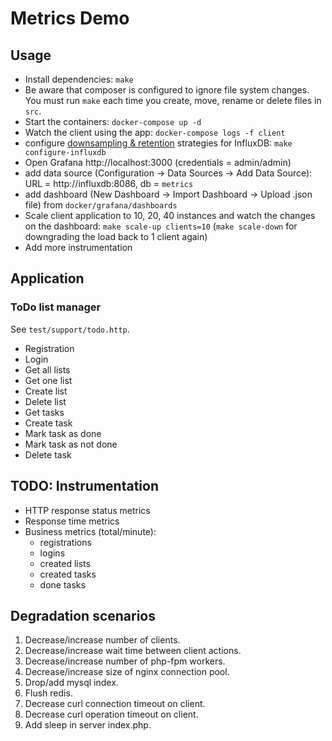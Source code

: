 # Metrics Demo

## Usage

- Install dependencies: `make`
- Be aware that composer is configured to ignore file system changes. You must run `make` each time you create, move, rename or delete files in `src`.
- Start the containers: `docker-compose up -d`
- Watch the client using the app: `docker-compose logs -f client`
- configure [downsampling & retention](https://docs.influxdata.com/influxdb/v1.7/guides/downsampling_and_retention/) strategies for InfluxDB:
`make configure-influxdb`
- Open Grafana http://localhost:3000 (credentials = admin/admin)
- add data source (Configuration -> Data Sources -> Add Data Source): URL = http://influxdb:8086, db = `metrics`
- add dashboard (New Dashboard -> Import Dashboard -> Upload .json file) from `docker/grafana/dashboards`
- Scale client application to 10, 20, 40 instances and watch the changes on the dashboard: `make scale-up clients=10`
(`make scale-down` for downgrading the load back to 1 client again)
- Add more instrumentation

## Application

### ToDo list manager

See `test/support/todo.http`.

- Registration
- Login
- Get all lists
- Get one list
- Create list
- Delete list
- Get tasks
- Create task
- Mark task as done
- Mark task as not done
- Delete task

## TODO: Instrumentation

- HTTP response status metrics
- Response time metrics
- Business metrics (total/minute):
    - registrations
    - logins
    - created lists
    - created tasks
    - done tasks
    
## Degradation scenarios

1. Decrease/increase number of clients.
2. Decrease/increase wait time between client actions.
3. Decrease/increase number of php-fpm workers.
4. Decrease/increase size of nginx connection pool.
5. Drop/add mysql index.
6. Flush redis.
7. Decrease curl connection timeout on client.
8. Decrease curl operation timeout on client.
9. Add sleep in server index.php.
 
